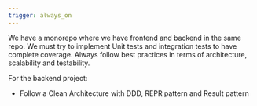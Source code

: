 ```yaml
---
trigger: always_on
---
```


We have a monorepo where we have frontend and backend in the same repo.
We must try to implement Unit tests and integration tests to have complete coverage.
Always follow best practices in terms of architecture, scalability and testability.

For the backend project:
- Follow a Clean Architecture with DDD, REPR pattern and Result pattern

